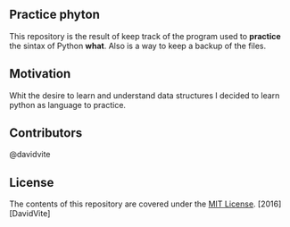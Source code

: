 ## Practice phyton

This repository is the result of keep track of the program used to **practice** the sintax of Python **what**. Also is a way to keep a backup of the files.

## Motivation

Whit the desire to learn and understand data structures I decided to learn python as language to practice. 


## Contributors

@davidvite

## License

The contents of this repository are covered under the [MIT License](LICENSE). [2016] [DavidVite]

